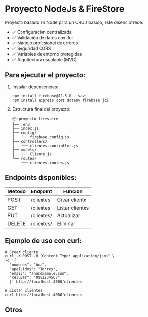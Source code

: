 # Proyecto NodeJs & FireStore
 
 Proyecto basado en Node para un CRUD basico, este diseño ofrece:
-   ✅ Configuración centralizada    
-   ✅ Validación de datos con Joi    
-   ✅ Manejo profesional de errores    
-   ✅ Seguridad CORS    
-   ✅ Variables de entorno protegidas    
-   ✅ Arquitectura escalable (MVC)

 ## Para ejecutar el proyecto:

1.  Instalar dependencias: 
	```
    npm install firebase@11.5.0 --save
    npm install express cors dotenv firebase joi
    ```
2.  Estructura final del proyecto:   

    ```
    📦 proyecto-firestore
    ├── .env
    ├── index.js
    ├── config/
    │   └── firebase.config.js
    ├── controllers/
    │   └── clientes.controller.js
    ├── models/
    │   └── Cliente.js
    └── routes/
        └── clientes.routes.js
    ```

## Endpoints disponibles:

|Metodo  |  Endpoint | Funcion |
|--|--|--|
| POST | /clientes | Crear cliente |
| GET  | /clientes | Listar clientes |
| PUT  | /clientes/<id> | Actualizar |
| DELETE  | /clientes/<id> | Eliminar |


## Ejemplo de uso con curl:

    # Crear cliente
    curl -X POST -H "Content-Type: application/json" \
    -d '{
      "nombres": "Ana",
      "apellidos": "Torres",
      "email": "ana@example.com",
      "celular": "0991234567"
      }' http://localhost:4000/clientes
    
    # Listar clientes
    curl http://localhost:4000/clientes

## Otros
  